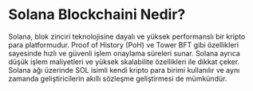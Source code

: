 # Solana Blockchaini Nedir?

Solana, blok zinciri teknolojisine dayalı ve yüksek performanslı bir kripto para platformudur. Proof of History (PoH) ve Tower BFT gibi özellikleri sayesinde hızlı ve güvenli işlem onaylama süreleri sunar. Solana ayrıca düşük işlem maliyetleri ve yüksek skalabilite özellikleri ile dikkat çeker. Solana ağı üzerinde SOL isimli kendi kripto para birimi kullanılır ve aynı zamanda geliştiricilerin akıllı sözleşme geliştirmesi de mümkündür.
